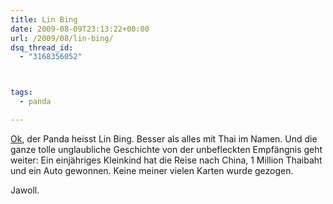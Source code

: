 ```yaml
---
title: Lin Bing
date: 2009-08-09T23:13:22+00:00
url: /2009/08/lin-bing/
dsq_thread_id:
  - "3168356052"



tags:
  - panda

---
```

[Ok][1], der Panda heisst Lin Bing. Besser als alles mit Thai im Namen. Und die ganze tolle unglaubliche Geschichte von der unbefleckten Empfängnis geht weiter: Ein einjähriges Kleinkind hat die Reise nach China, 1 Million Thaibaht und ein Auto gewonnen. Keine meiner vielen Karten wurde gezogen.

Jawoll.

 [1]: http://www.bangkokpost.com/breakingnews/151418/girl-gets-1-million-baht-from-panda-postcard
